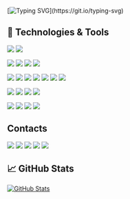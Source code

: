 [![Typing SVG](https://readme-typing-svg.demolab.com?font=Fira+Code&pause=1000&color=ff69b4&multiline=true&width=435&height=60&lines=Hi+there%2C+I'm+Tokha.;Python-Developer.)](https://git.io/typing-svg)

## 🔧 Technologies & Tools
<!-- OS -->
![](https://img.shields.io/badge/OS-Linux%20Manjaro-informational?style=flat&logo=linux&logoColor=white&color=ff69b4)
![](https://img.shields.io/badge/OS-Windows-informational?style=flat&logo=windows&logoColor=white&color=ff69b4)

<!-- Languages -->
![](https://img.shields.io/badge/Code-Python-informational?style=flat&logo=python&logoColor=white&color=ff69b4)
![](https://img.shields.io/badge/Code-C%23-informational?style=flat&logo=c-sharp&logoColor=white&color=ff69b4)
![](https://img.shields.io/badge/Code-html5-informational?style=flat&logo=html5&logoColor=white&color=ff69b4)
![](https://img.shields.io/badge/Code-css3-informational?style=flat&logo=css3&logoColor=white&color=ff69b4)

<!-- Tools -->
![](https://img.shields.io/badge/Tools-Selenium-informational?style=flat&logo=selenium&logoColor=white&color=ff69b4)
![](https://img.shields.io/badge/Tools-Xpath-informational?style=flat&logoColor=white&color=ff69b4)
![](https://img.shields.io/badge/Tools-PostgreSQL-informational?style=flat&logo=postgresql&logoColor=white&color=ff69b4)
![](https://img.shields.io/badge/Tools-Docker-informational?style=flat&logo=docker&logoColor=white&color=ff69b4)
![](https://img.shields.io/badge/Tools-github-informational?style=flat&logo=github&logoColor=white&color=ff69b4x)
![](https://img.shields.io/badge/Tools-gitlab-informational?style=flat&logo=gitlab&logoColor=white&color=ff69b4x)
![](https://img.shields.io/badge/Slack-4A154B?style=flat&logo=slack&logoColor=white&color=4A154B)

<!-- IDEs -->
![](https://img.shields.io/badge/IDE-PyCharm-informational?style=flat&logo=pycharm&logoColor=white&color=ff69b4)
![](https://img.shields.io/badge/IDE-VsCode-informational?style=flat&logo=vscode&logoColor=white&color=ff69b4)
![](https://img.shields.io/badge/IDE-VsCode-informational?style=flat&logo=visual-studio-code&logoColor=white&color=ff69b4)
![](https://img.shields.io/badge/IDE-Notepad++-informational?style=flat&logo=notepad%2b%2b&logoColor=white&color=ff69b4)

<!-- Frameworks -->
![](https://img.shields.io/badge/Tools-django-informational?style=flat&logo=django&logoColor=white&color=ff69b4x)
![](https://img.shields.io/badge/Tools-jquery-informational?style=flat&logo=jquery&logoColor=white&color=ff69b4x)
![](https://img.shields.io/badge/Tools-bootstrap-informational?style=flat&logo=bootstrap&logoColor=white&color=ff69b4x)
![](https://img.shields.io/badge/Tools-bulma-informational?style=flat&logo=bulma&logoColor=white&color=ff69b4x)

## Contacts
<!-- Contacts -->
[![](https://img.shields.io/badge/Telegram-2CA5E0?style=flat&logo=telegram&logoColor=white&color=229ED9)](https://t.me/Mitroll)
[![](https://img.shields.io/badge/Instagram-%23E4405F.svg?style=flat&logo=Instagram&logoColor=white&color=C13584)](https://www.instagram.com/t1roller)
[![](https://img.shields.io/badge/VK-%232E87FB.svg?style=flat&logo=vk&logoColor=white&color=229ED9)](https://vk.com/trhun)
[![](https://img.shields.io/badge/Discord-%235865F2.svg?style=flat&logo=discord&logoColor=white&color=7289DA)](https://discordapp.com/users/648933636820959255)
[![](https://img.shields.io/badge/Skype-%2300AFF0.svg?style=flat&logo=Skype&logoColor=white&color=009EDC)](https://join.skype.com/invite/JedhTjytbGNp)

## &#x1f4c8; GitHub Stats

<!-- <a href="https://github.com/M1troll/M1troll">
  <img align="center" src="https://github-readme-stats.vercel.app/api/top-langs/?username=M1troll&hide=java,html,text&title_color=ffffff&text_color=c9cacc&icon_color=2bbc8a&bg_color=1d1f21&langs_count=5" />
</a> -->

<a href="https://github.com/M1troll/M1troll">
  <img align="center" src="https://github-readme-stats.vercel.app/api?username=M1troll&show_icons=true&line_height=27&theme=radical" alt="GitHub Stats"/>
</a>


<!--
**M1troll/M1troll** is a ✨ _special_ ✨ repository because its `README.md` (this file) appears on your GitHub profile.

Here are some ideas to get you started:

- 🔭 I’m currently working on ...
- 🌱 I’m currently learning ...
- 👯 I’m looking to collaborate on ...
- 🤔 I’m looking for help with ...
- 💬 Ask me about ...
- 📫 How to reach me: ...
- 😄 Pronouns: ...
- ⚡ Fun fact: ...
-->
